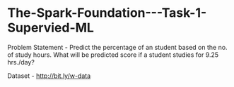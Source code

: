 # The-Spark-Foundation---Task-1-Supervied-ML

Problem Statement - Predict the percentage of an student based on the no. of study hours. What will be predicted score if a student studies for 9.25 hrs./day?

Dataset - http://bit.ly/w-data
